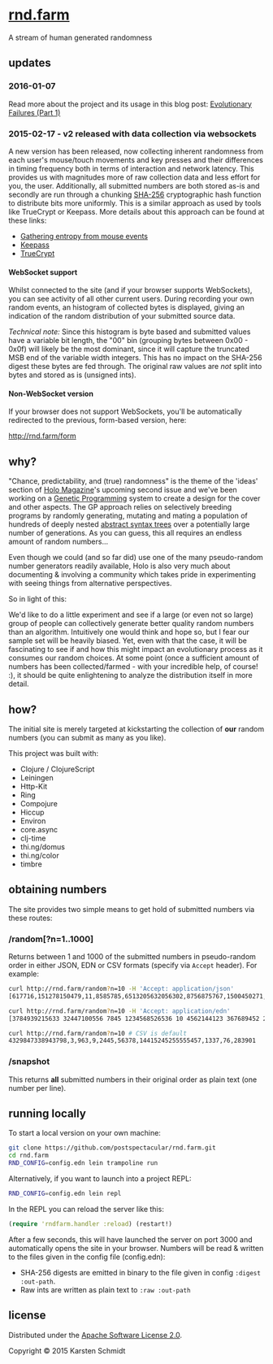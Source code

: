 # [rnd.farm](http://rnd.farm)

A stream of human generated randomness

## updates

### 2016-01-07

Read more about the project and its usage in this blog post:
[Evolutionary Failures (Part 1)](https://medium.com/@thi.ng/evolutionary-failures-part-1-54522c69be37)

### 2015-02-17 - v2 released with data collection via websockets

A new version has been released, now collecting inherent randomness
from each user's mouse/touch movements and key presses and their
differences in timing frequency both in terms of interaction and
network latency. This provides us with magnitudes more of raw
collection data and less effort for you, the user. Additionally, all
submitted numbers are both stored as-is and secondly are run through a
chunking [SHA-256](http://en.wikipedia.org/wiki/SHA-2) cryptographic
hash function to distribute bits more uniformly. This is a similar
approach as used by tools like TrueCrypt or Keepass. More details
about this approach can be found at these links:

- [Gathering entropy from mouse events](http://etutorials.org/Programming/secure+programming/Chapter+11.+Random+Numbers/11.21+Gathering+Entropy+from+Mouse+Events+on+Windows/)
- [Keepass](http://keepass.info/)
- [TrueCrypt](http://truecrypt.org)

#### WebSocket support

Whilst connected to the site (and if your browser supports
WebSockets), you can see activity of all other current users. During
recording your own random events, an histogram of collected bytes is
displayed, giving an indication of the random distribution of your
submitted source data.

*Technical note:* Since this histogram is byte based and submitted
values have a variable bit length, the "00" bin (grouping bytes
between 0x00 - 0x0f) will likely be the most dominant, since it will
capture the truncated MSB end of the variable width integers. This has
no impact on the SHA-256 digest these bytes are fed through. The
original raw values are *not* split into bytes and stored as is
(unsigned ints).

#### Non-WebSocket version

If your browser does not support WebSockets, you'll be automatically
redirected to the previous, form-based version, here:

http://rnd.farm/form

## why?

"Chance, predictability, and (true) randomness" is the theme of the
'ideas' section of [Holo Magazine](http://holo-magazine.com/2/)'s
upcoming second issue and we've been working on a
[Genetic Programming](https://en.wikipedia.org/wiki/Genetic_programming)
system to create a design for the cover and other aspects. The GP
approach relies on selectively breeding programs by randomly
generating, mutating and mating a population of hundreds of deeply
nested
[abstract syntax trees](https://en.wikipedia.org/wiki/Abstract_syntax_tree)
over a potentially large number of generations. As you can guess, this
all requires an endless amount of random numbers...

Even though we could (and so far did) use one of the many
pseudo-random number generators readily available, Holo is also very
much about documenting & involving a community which takes pride in
experimenting with seeing things from alternative perspectives.

So in light of this:

We'd like to do a little experiment and see if a large (or even not so
large) group of people can collectively generate better quality random
numbers than an algorithm. Intuitively one would think and hope so,
but I fear our sample set will be heavily biased. Yet, even with that
the case, it will be fascinating to see if and how this might impact
an evolutionary process as it consumes our random choices. At some
point (once a sufficient amount of numbers has been collected/farmed -
with your incredible help, of course! :), it should be quite
enlightening to analyze the distribution itself in more detail.

## how?

The initial site is merely targeted at kickstarting the collection of
**our** random numbers (you can submit as many as you like).

This project was built with:

* Clojure / ClojureScript
* Leiningen
* Http-Kit
* Ring
* Compojure
* Hiccup
* Environ
* core.async
* clj-time
* thi.ng/domus
* thi.ng/color
* timbre

## obtaining numbers

The site provides two simple means to get hold of submitted numbers via these routes:

### /random[?n=1..1000]

Returns between 1 and 1000 of the submitted numbers in pseudo-random order in either JSON, EDN or CSV formats (specify via `Accept` header). For example:

```bash
curl http://rnd.farm/random?n=10 -H 'Accept: application/json'
[617716,151278150479,11,8585785,6513205632056302,8756875767,1500450271,505,3388227013,5]

curl http://rnd.farm/random?n=10 -H 'Accept: application/edn'
[3784939215633 32447100556 7845 1234568526536 10 4562144123 367689452 22 545626323265 48376218205]

curl http://rnd.farm/random?n=10 # CSV is default
4329847338943798,3,963,9,2445,56378,14415245255555457,1337,76,283901
```

### /snapshot

This returns **all** submitted numbers in their original order as
plain text (one number per line).

## running locally

To start a local version on your own machine:

```bash
git clone https://github.com/postspectacular/rnd.farm.git
cd rnd.farm
RND_CONFIG=config.edn lein trampoline run
```

Alternatively, if you want to launch into a project REPL:

```bash
RND_CONFIG=config.edn lein repl
```

In the REPL you can reload the server like this:

```clj
(require 'rndfarm.handler :reload) (restart!)
```

After a few seconds, this will have launched the server on port 3000
and automatically opens the site in your browser. Numbers will be read
& written to the files given in the config file (config.edn):

- SHA-256 digests are emitted in binary to the file given in config `:digest :out-path`.
- Raw ints are written as plain text to `:raw :out-path`

## license

Distributed under the [Apache Software License 2.0](http://www.apache.org/licenses/LICENSE-2.0).

Copyright © 2015 Karsten Schmidt
